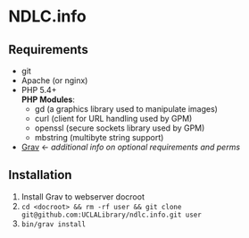 # NDLC.info
## Requirements
* git
* Apache (or nginx)
* PHP 5.4+  
    **PHP Modules**:
    * gd (a graphics library used to manipulate images)
    * curl (client for URL handling used by GPM)
    * openssl (secure sockets library used by GPM)
    * mbstring (multibyte string support)
* [Grav](http://learn.getgrav.org/basics/requirements) <- _additional info on optional requirements and perms_

## Installation
1. Install Grav to webserver docroot
1. `cd <docroot> && rm -rf user && git clone git@github.com:UCLALibrary/ndlc.info.git user`
1. `bin/grav install`